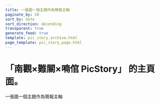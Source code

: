 ```yaml
---
title: 一張圖一個主題作為簡報主軸
paginate_by: 20
sort_by: date
sort_direction: decending
transparent: true
generate_feed: true
template: pic_story_archive.html
page_template: pic_story_page.html
---
```


# **「南觀×難關×喃倌 PicStory」** 的主頁面。

一張圖一個主題作為簡報主軸
